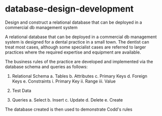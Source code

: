 # database-design-development
Design and construct a relational database that can be deployed in a commercial db management system

A relational database that can be deployed in a commercial db management system is designed for a dental practice in a small town. The dentist can treat most cases, although some specialist cases are referred to larger practices where the required expertise and equipment are available.

The business rules of the practice are developed and implemented via the database schema and queries as follows:

1. Relational Schema
  a. Tables
  b. Attributes
  c. Primary Keys
  d. Foreign Keys
  e. Constraints
     i. Primary Key
    ii. Range
   iii. Value
   
2. Test Data

3. Queries
  a. Select
  b. Insert
  c. Update
  d. Delete
  e. Create
  
The database created is then used to demonstrate Codd's rules

